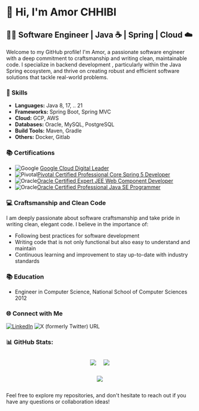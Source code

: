 # 👋 Hi, I'm Amor CHHIBI

## 👨‍💻 Software Engineer | Java ☕ | Spring | Cloud ☁️

Welcome to my GitHub profile! I'm Amor, a passionate software engineer with a deep commitment to craftsmanship and writing clean, maintainable code. I specialize in backend development , particularly within the Java Spring ecosystem, and thrive on creating robust and efficient software solutions that tackle real-world problems.

### 🚀 Skills

- **Languages:** Java 8, 17, .. 21
- **Frameworks:** Spring Boot, Spring MVC
- **Cloud:** GCP, AWS
- **Databases:** Oracle, MySQL, PostgreSQL
- **Build Tools:** Maven, Gradle
- **Others:** Docker, Gitlab
### 📚 Certifications

-  ![Google](https://img.shields.io/badge/Google-%20-green?logo=google&style=for-the-badge) [Google Cloud Digital Leader](https://www.credential.net/af3f78ac-f6fb-4f66-875f-76e9a48cb6f4?key=170fe9c9c18f319ab0ccf44138fed5d30b0c4300ef2343d8eaffc70e66bf2a8d)
-  ![Pivotal](https://img.shields.io/badge/Pivotal-%20-lightgrey?logo=pivotal-tracker&style=for-the-badge)[Pivotal Certified Professional Core Spring 5 Developer](https://bcert.me/bc/html/show-badge.html?b=fnnxvbxk)
-  ![Oracle ](https://img.shields.io/badge/Oracle-%20-orange?logo=oracle&style=for-the-badge&&logoColor=white)[Oracle Certified Expert JEE Web Component Developer](https://www.credly.com/badges/9ed08d9a-071b-4b9e-9759-9db879479fad)
-  ![Oracle](https://img.shields.io/badge/Oracle-%20-orange?logo=oracle&style=for-the-badge&&logoColor=white)[Oracle Certified Professional Java SE Programmer](https://www.credly.com/badges/82ef248d-0462-44ab-9211-438f0772a261)
  
### 💻 Craftsmanship and Clean Code

I am deeply passionate about software craftsmanship and take pride in writing clean, elegant code. I believe in the importance of:

- Following best practices for software development
- Writing code that is not only functional but also easy to understand and maintain
- Continuous learning and improvement to stay up-to-date with industry standards


### 📚 Education

- Engineer in Computer Science, National School of Computer Sciences 2012


### 🌐 Connect with Me

 [![LinkedIn](https://img.shields.io/badge/LinkedIn-%230077B5.svg?logo=linkedin&logoColor=white)](https://www.linkedin.com/in/chhibiamor/) ![X (formerly Twitter) URL](https://img.shields.io/twitter/url?url=https%3A%2F%2Ftwitter.com%2Famor_chhibi&style=social)



### 📊 GitHub Stats:
<div align = "center" style = "width: 100%; display: flex; justify-content: center; align-items: center; flex-direction: column">
<div style = "display: flex; flex-direction: row;">

<div style = "margin: 0 10px">

![](https://github-readme-stats.vercel.app/api?username=achhibi&theme=radical&hide_border=false&include_all_commits=true&count_private=true)
</div>

<div align = "center" style = "margin: 0 10px">

![](https://github-readme-streak-stats.herokuapp.com/?user=achhibi&theme=radical&hide_border=false)
</div>
</div>

<div style = "margin: 0 10px">

![](https://github-readme-stats.vercel.app/api/top-langs/?username=achhibi&theme=radical&hide_border=false&include_all_commits=true&count_private=true&layout=compact)
</div>
</div>

 Feel free to explore my repositories, and don't hesitate to reach out if you have any questions or collaboration ideas!
